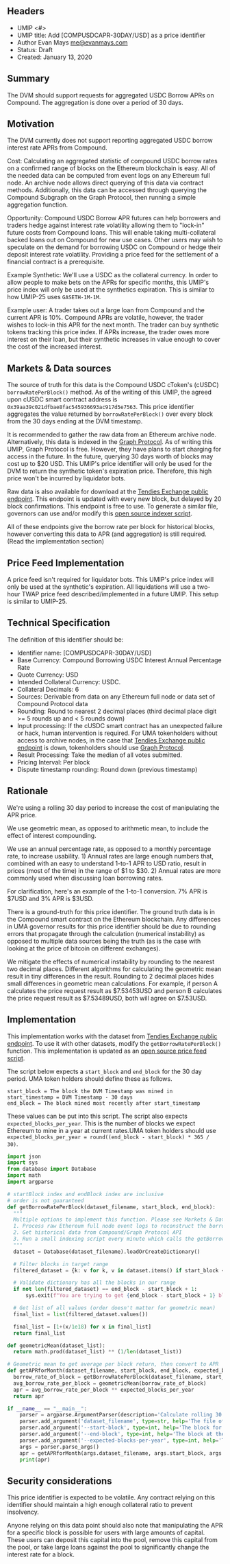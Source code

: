 ## Headers
- UMIP <#>
- UMIP title: Add [COMPUSDCAPR-30DAY/USD] as a price identifier
- Author Evan Mays <me@evanmays.com>
- Status: Draft
- Created: January 13, 2020

## Summary
The DVM should support requests for aggregated USDC Borrow APRs on Compound. The aggregation is done over a period of 30 days.

## Motivation
The DVM currently does not support reporting aggregated USDC borrow interest rate APRs from Compound.

Cost: Calculating an aggregated statistic of compound USDC borrow rates on a confirmed range of blocks on the Ethereum blockchain is easy. All of the needed data can be computed from event logs on any Ethereum full node. An archive node allows direct querying of this data via contract methods. Additionally, this data can be accessed through querying the Compound Subgraph on the Graph Protocol, then running a simple aggregation function.

Opportunity: Compound USDC Borrow APR futures can help borrowers and traders hedge against interest rate volatility allowing them to "lock-in" future costs from Compound loans. This will enable taking multi-collateral backed loans out on Compound for new use cases. Other users may wish to speculate on the demand for borrowing USDC on Compound or hedge their deposit interest rate volatility. Providing a price feed for the settlement of a financial contract is a prerequisite.

Example Synthetic: We'll use a USDC as the collateral currency. In order to allow people to make bets on the APRs for specific months, this UMIP's price index will only be used at the synthetics expiration. This is similar to how UMIP-25 uses `GASETH-1M-1M`.

Example user: A trader takes out a large loan from Compound and the current APR is 10%. Compound APRs are volatile, however, the trader wishes to lock-in this APR for the next month. The trader can buy synthetic tokens tracking this price index. If APRs increase, the trader owes more interest on their loan, but their synthetic increases in value enough to cover the cost of the increased interest.

## Markets & Data sources

The source of truth for this data is the Compound USDC cToken's (cUSDC) `borrowRatePerBlock()` method. As of the writing of this UMIP, the agreed upon cUSDC smart contract address is `0x39aa39c021dfbae8fac545936693ac917d5e7563`. This price identifier aggregates the value returned by `borrowRatePerBlock()` over every block from the 30 days ending at the DVM timestamp.

It is recommended to gather the raw data from an Ethereum archive node. Alternatively, this data is indexed in the [Graph Protocol](https://thegraph.com/explorer/subgraph/graphprotocol/compound-v2). As of writing this UMIP, Graph Protocol is free. However, they have plans to start charging for access in the future. In the future, querying 30 days worth of blocks may cost up to $20 USD. This UMIP's price identifier will only be used for the DVM to return the synthetic token's expiration price. Therefore, this high price won't be incurred by liquidator bots.

Raw data is also available for download at the [Tendies Exchange public endpoint](https://cache.tendies.exchange/borrow_rate_per_block.json). This endpoint is updated with every new block, but delayed by 20 block confirmations. This endpoint is free to use. To generate a similar file, governors can use and/or modify this [open source indexer script](https://github.com/evanmays/tendies-exchange/tree/master/indexer).

All of these endpoints give the borrow rate per block for historical blocks, however converting this data to APR (and aggregation) is still required. (Read the implementation section)

## Price Feed Implementation

A price feed isn't required for liquidator bots. This UMIP's price index will only be used at the synthetic's expiration. All liquidations will use a two-hour TWAP price feed described/implemented in a future UMIP. This setup is similar to UMIP-25.

## Technical Specification
The definition of this identifier should be:

* Identifier name: [COMPUSDCAPR-30DAY/USD]
* Base Currency: Compound Borrowing USDC Interest Annual Percentage Rate
* Quote Currency: USD
* Intended Collateral Currency: USDC.
* Collateral Decimals: 6
* Sources: Derivable from data on any Ethereum full node or data set of Compound Protocol data
* Rounding: Round to nearest 2 decimal places (third decimal place digit >= 5 rounds up and < 5 rounds down)
* Input processing: If the cUSDC smart contract has an unexpected failure or hack, human intervention is required. For UMA tokenholders without access to archive nodes, in the case that [Tendies Exchange public endpoint](https://cache.tendies.exchange/borrow_rate_per_block.json) is down, tokenholders should use [Graph Protocol](https://thegraph.com/explorer/subgraph/graphprotocol/compound-v2).
* Result Processing: Take the median of all votes submitted.
* Pricing Interval: Per block
* Dispute timestamp rounding: Round down (previous timestamp)

## Rationale

We're using a rolling 30 day period to increase the cost of manipulating the APR price.

We use geometric mean, as opposed to arithmetic mean, to include the effect of interest compounding.

We use an annual percentage rate, as opposed to a monthly percentage rate, to increase usability. 1) Annual rates are large enough numbers that, combined with an easy to understand 1-to-1 APR to USD ratio, result in prices (most of the time) in the range of $1 to $30. 2) Annual rates are more commonly used when discussing loan borrowing rates.

For clarification, here's an example of the 1-to-1 conversion. 7% APR is $7USD and 3% APR is $3USD.

There is a ground-truth for this price identifier. The ground truth data is in the Compound smart contract on the Ethereum blockchain. Any differences in UMA governor results for this price identifier should be due to rounding errors that propagate through the calculation (numerical instability) as opposed to multiple data sources being the truth (as is the case with looking at the price of bitcoin on different exchanges).

We mitigate the effects of numerical instability by rounding to the nearest two decimal places. Different algorithms for calculating the geometric mean result in tiny differences in the result. Rounding to 2 decimal places hides small differences in geometric mean calculations. For example, if person A calculates the price request result as $7.53453USD and person B calculates the price request result as $7.53489USD, both will agree on $7.53USD.

## Implementation

This implementation works with the dataset from [Tendies Exchange public endpoint](https://cache.tendies.exchange/borrow_rate_per_block.json). To use it with other datasets, modify the `getBorrowRatePerBlock()` function. This implementation is updated as an [open source price feed script](https://github.com/evanmays/tendies-exchange/tree/master/indexer).

The script below expects a `start_block` and `end_block` for the 30 day period. UMA token holders should define these as follows.
```
start_block = The block the DVM Timestamp was mined in
start_timestamp = DVM Timestamp - 30 days
end_block = The block mined most recently after start_timestamp
```

These values can be put into this script. The script also expects `expected_blocks_per_year`. This is the number of blocks we expect Ethereum to mine in a year at current rates.UMA token holders should use `expected_blocks_per_year = round((end_block - start_block) * 365 / 30)`.

```python
import json
import sys
from database import Database
import math
import argparse

# startBlock index and endBlock index are inclusive
# order is not guaranteed
def getBorrowRatePerBlock(dataset_filename, start_block, end_block):
  """
  Multiple options to implement this function. Please see Markets & Data sources. In this example, we will process the results from the indexing script. https://github.com/evanmays/tendies-exchange/tree/master/indexer
  1. Process raw Ethereum full node event logs to reconstruct the borrow rate per block from the Compound USDC utilization rate
  2. Get historical data from Compound/Graph Protocol API
  3. Run a small indexing script every minute which calls the getBorrowRate method and indexes this data for later use indexed by block
  """
  dataset = Database(dataset_filename).loadOrCreateDictionary()

  # Filter blocks in target range
  filtered_dataset = {k: v for k, v in dataset.items() if start_block <= k <= end_block}

  # Validate dictionary has all the blocks in our range
  if not len(filtered_dataset) == end_block - start_block + 1:
      sys.exit(f"You are trying to get {end_block - start_block + 1} blocks but your dataset is missing {end_block - start_block + 1 - len(filtered_dataset)} block(s) in the range {start_block} to {end_block}")

  # Get list of all values (order doesn't matter for geometric mean)
  final_list = list(filtered_dataset.values())

  final_list = [1+(x/1e18) for x in final_list]
  return final_list

def geometricMean(dataset_list):
  return math.prod(dataset_list) ** (1/len(dataset_list))

# Geometric mean to get average per block return, then convert to APR
def getAPRforMonth(dataset_filename, start_block, end_block, expected_blocks_per_year):
  borrow_rate_of_block = getBorrowRatePerBlock(dataset_filename, start_block, end_block)
  avg_borrow_rate_per_block = geometricMean(borrow_rate_of_block)
  apr = avg_borrow_rate_per_block ** expected_blocks_per_year
  return apr

if __name__ == "__main__":
    parser = argparse.ArgumentParser(description='Calculate rolling 30 day geometric mean of Compound USDC borrow APR')
    parser.add_argument('dataset_filename', type=str, help='The file of the borrowRatePerBlock dataset')
    parser.add_argument('--start-block', type=int, help='The block for the DVM price request (end of 30 day period, inclusive)', required=True)
    parser.add_argument('--end-block', type=int, help='The block at the beginning of the 30 day period (inclusive)', required=True)
    parser.add_argument('--expected-blocks-per-year', type=int, help='The expected number of ethereum blocks per year.', default=(6533 * 365))
    args = parser.parse_args()
    apr = getAPRforMonth(args.dataset_filename, args.start_block, args.end_block, args.expected_blocks_per_year)
    print(apr)
```

## Security considerations
This price identifier is expected to be volatile. Any contract relying on this identifier should maintain a high enough collateral ratio to prevent insolvency.

Anyone relying on this data point should also note that manipulating the APR for a specific block is possible for users with large amounts of capital. These users can deposit this capital into the pool, remove this capital from the pool, or take large loans against the pool to significantly change the interest rate for a block.
